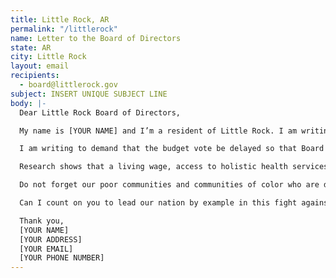 ```yaml
---
title: Little Rock, AR
permalink: "/littlerock"
name: Letter to the Board of Directors
state: AR
city: Little Rock
layout: email
recipients:
  - board@littlerock.gov
subject: INSERT UNIQUE SUBJECT LINE
body: |-
  Dear Little Rock Board of Directors,

  My name is [YOUR NAME] and I’m a resident of Little Rock. I am writing about Little Rock Mayor Frank Scott Jr.’s fiscal year 2021 budget proposal.

  I am writing to demand that the budget vote be delayed so that Board may find ways to redirect money away from Little Rock Police Department’s overinflated budget. I urge you to pressure the City Manager’s Office towards an ethical and equal reallocation of the city’s expenditures, away from LRPD, and towards sectors that facilitate the dismantling of racial and class inequality.

  Research shows that a living wage, access to holistic health services and treatment, educational opportunity, and stable housing are far more successful at promoting community safety than police or prisons (Source: Popular Democracy). As such, I demand more aggressive financial support be directed to those areas.

  Do not forget our poor communities and communities of color who are disproportionate targets of police violence. Justice will only be served when the police are defunded and their budget is reallocated to social services that aim to improve the wellbeing of our community members.

  Can I count on you to lead our nation by example in this fight against police brutality and racial discrimination?

  Thank you,
  [YOUR NAME]
  [YOUR ADDRESS]
  [YOUR EMAIL]
  [YOUR PHONE NUMBER]
---
```

